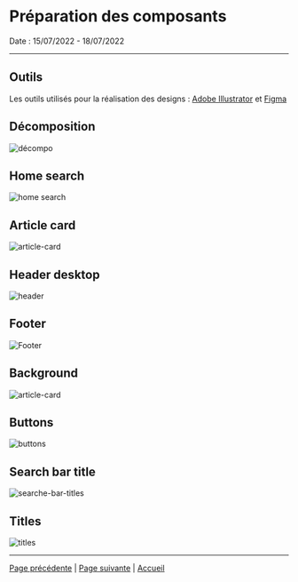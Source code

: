 # Préparation des composants

Date : 15/07/2022 - 18/07/2022

___

## Outils

Les outils utilisés pour la réalisation des designs : [Adobe Illustrator](https://www.adobe.com/fr/products/illustrator.html) et [Figma](https://www.figma.com/)

## Décomposition

![décompo](../../Images/design_system.jpg)

## Home search

![home search](../../Images/home-search.jpg)

## Article card

![article-card](../../Images/article-card.jpg)

## Header desktop

![header](../../Images/desktop-header.jpg)

## Footer

![Footer](../../Images/footer.jpg)

## Background

![article-card](../../Images/background.jpg)

## Buttons

![buttons](../../Images/buttons.jpg)

## Search bar title

![searche-bar-titles](../../Images/search-bar-titles.jpg)

## Titles

![titles](../../Images/titles.jpg)

___

[Page précédente](./08_Design.md) | [Page suivante](./10_Pages.md) | [Accueil](../../README.md)
